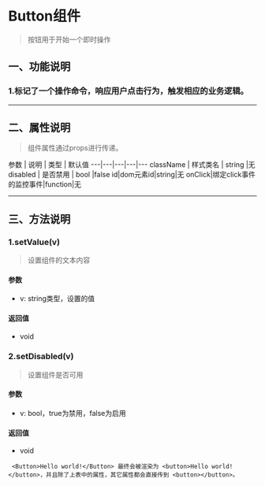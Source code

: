 # Button组件
> 按钮用于开始一个即时操作
## 一、功能说明
### 1.标记了一个操作命令，响应用户点击行为，触发相应的业务逻辑。

---

## 二、属性说明
> 组件属性通过props进行传递。

参数 | 说明 | 类型 | 默认值
---|---|---|---|---
className | 样式类名 | string |无
disabled | 是否禁用 | bool |false
id|dom元素id|string|无
onClick|绑定click事件的监控事件|function|无

---

## 三、方法说明
### 1.setValue(v)
> 设置组件的文本内容

#### 参数
- v: string类型，设置的值

#### 返回值
- void


### 2.setDisabled(v)
> 设置组件是否可用

#### 参数
- v: bool，true为禁用，false为启用

#### 返回值
- void


` <Button>Hello world!</Button> 最终会被渲染为 <button>Hello world!</button>，并且除了上表中的属性，其它属性都会直接传到 <button></button>。`
